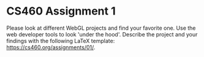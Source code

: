 # CS460 Assignment 1

Please look at different WebGL projects and find your favorite one. Use the web developer tools to look 'under the hood'. Describe the project and your findings with the following LaTeX template: https://cs460.org/assignments/01/.
